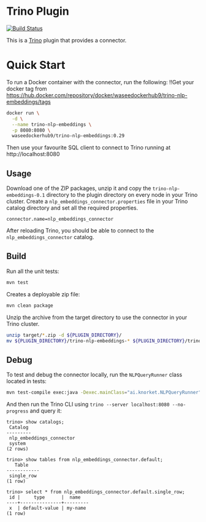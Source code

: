 Trino Plugin
============

[![Build Status](https://github.com/WaseeA/trino-nlp-embeddings/actions/workflows/release.yaml/badge.svg)](https://github.com/WaseeA/trino-nlp-embeddings/actions/workflows/release.yaml)

This is a [Trino](http://trino.io/) plugin that provides a connector.

# Quick Start

To run a Docker container with the connector, run the following:
!!Get your docker tag from https://hub.docker.com/repository/docker/waseedockerhub9/trino-nlp-embeddings/tags
```bash
docker run \
  -d \
  --name trino-nlp-embeddings \
  -p 8080:8080 \
  waseedockerhub9/trino-nlp-embeddings:0.29
```

Then use your favourite SQL client to connect to Trino running at http://localhost:8080

## Usage

Download one of the ZIP packages, unzip it and copy the `trino-nlp-embeddings-0.1` directory to the plugin directory on every node in your Trino cluster.
Create a `nlp_embeddings_connector.properties` file in your Trino catalog directory and set all the required properties.

```
connector.name=nlp_embeddings_connector
```

After reloading Trino, you should be able to connect to the `nlp_embeddings_connector` catalog.

## Build

Run all the unit tests:
```bash
mvn test
```

Creates a deployable zip file:
```bash
mvn clean package
```

Unzip the archive from the target directory to use the connector in your Trino cluster.
```bash
unzip target/*.zip -d ${PLUGIN_DIRECTORY}/
mv ${PLUGIN_DIRECTORY}/trino-nlp-embeddings-* ${PLUGIN_DIRECTORY}/trino-nlp-embeddings
```

## Debug

To test and debug the connector locally, run the `NLPQueryRunner` class located in tests:
```bash
mvn test-compile exec:java -Dexec.mainClass="ai.knorket.NLPQueryRunner" -Dexec.classpathScope=test
```

And then run the Trino CLI using `trino --server localhost:8080 --no-progress` and query it:
```
trino> show catalogs;
 Catalog
---------
 nlp_embeddings_connector
 system
(2 rows)

trino> show tables from nlp_embeddings_connector.default;
   Table
------------
 single_row
(1 row)

trino> select * from nlp_embeddings_connector.default.single_row;
 id |     type      |  name
----+---------------+---------
 x  | default-value | my-name
(1 row)
```
